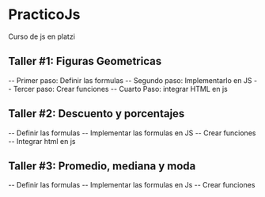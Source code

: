 # PracticoJs
Curso de js en platzi

## Taller #1: Figuras Geometricas

-- Primer paso: Definir las formulas
-- Segundo paso: Implementarlo en JS
-- Tercer paso: Crear funciones
-- Cuarto Paso: integrar HTML en js

## Taller #2: Descuento y porcentajes
-- Definir las formulas 
-- Implementar las formulas en JS
-- Crear funciones
-- Integrar html en js


## Taller #3: Promedio, mediana y moda
-- Definir las formulas
-- Implementar las formulas en Js
-- Crear funciones

